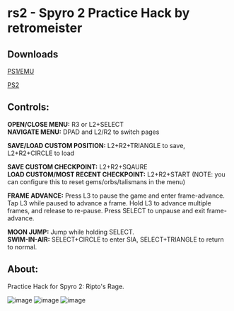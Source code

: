 # rs2 - Spyro 2 Practice Hack by retromeister
## Downloads
[PS1/EMU](https://github.com/retro-git/rs2/releases/download/v1.0/spyro2_rs2_1.0-ps1.zip)

[PS2](https://github.com/retro-git/rs2/releases/download/v1.0/spyro2_rs2_1.0-ps2.zip)

## Controls:
**OPEN/CLOSE MENU:** R3 or L2+SELECT\
**NAVIGATE MENU:** DPAD and L2/R2 to switch pages

**SAVE/LOAD CUSTOM POSITION:** L2+R2+TRIANGLE to save, L2+R2+CIRCLE to load

**SAVE CUSTOM CHECKPOINT:** L2+R2+SQAURE\
**LOAD CUSTOM/MOST RECENT CHECKPOINT:** L2+R2+START (NOTE: you can configure this to reset gems/orbs/talismans in the menu)

**FRAME ADVANCE:** Press L3 to pause the game and enter frame-advance. Tap L3 while paused to advance a frame. Hold L3 to advance multiple frames, and release to re-pause. Press SELECT to unpause and exit frame-advance.

**MOON JUMP:** Jump while holding SELECT.\
**SWIM-IN-AIR:** SELECT+CIRCLE to enter SIA, SELECT+TRIANGLE to return to normal.

## About:
Practice Hack for Spyro 2: Ripto's Rage.

![image](https://user-images.githubusercontent.com/43223593/187248557-94a84975-9055-4912-8724-ec1619c22799.png)
![image](https://user-images.githubusercontent.com/43223593/187282905-2fdaec79-1161-42db-b895-7c094f19f11d.png)
![image](https://user-images.githubusercontent.com/43223593/187282978-f106013a-0a2c-4cb9-ae58-fa6c004761c5.png)
